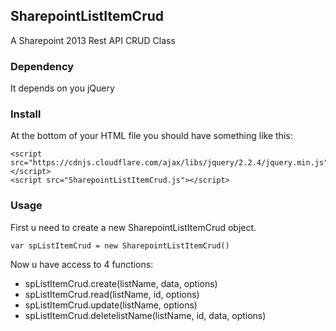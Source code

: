## SharepointListItemCrud
A Sharepoint 2013 Rest API CRUD Class

### Dependency
It depends on you jQuery

### Install
At the bottom of your HTML file you should have something like this:

```
<script src="https://cdnjs.cloudflare.com/ajax/libs/jquery/2.2.4/jquery.min.js"></script>
<script src="SharepointListItemCrud.js"></script>
```
### Usage

First u need to create a new SharepointListItemCrud object.
```
var spListItemCrud = new SharepointListItemCrud()
```

Now u have access to 4 functions:
- spListItemCrud.create(listName, data, options)
- spListItemCrud.read(listName, id, options)
- spListItemCrud.update(listName, options)
- spListItemCrud.deletelistName(listName, id, data, options)
